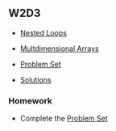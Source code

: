 ## W2D3

+ [Nested Loops][nested-loops]
+ [Multdimensional Arrays][multi-arrays]


+ [Problem Set][problems-w2d3]
+ [Solutions][solutions-w2d3]


### Homework

+ Complete the [Problem Set][problems-w2d3]

[nested-loops]: ./notes/nested_loops.md
[multi-arrays]: ./notes/multidimensional_arrays.md

[problems-w2d3]: ./problems/problem_set.md
[solutions-w2d3]: ./problems/solution.js

